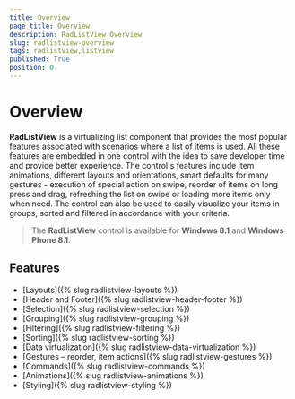 ```yaml
---
title: Overview
page_title: Overview
description: RadListView Overview
slug: radlistview-overview
tags: radlistview,listview
published: True
position: 0
---
```


# Overview

**RadListView** is a virtualizing list component that provides the most popular features associated with scenarios where a list of items is used. All these features are embedded in one control with the idea to save developer time and provide better experience. The control's features include item animations, different layouts and orientations, smart defaults for many gestures - execution of special action on swipe, reorder of items on long press and drag, refreshing the list on swipe or loading more items only when need. The control can also be used to easily visualize your items in groups, sorted and filtered in accordance with your criteria.


> The **RadListView** control is available for **Windows 8.1** and **Windows Phone 8.1**.

## Features

- [Layouts]({% slug radlistview-layouts %})
- [Header and Footer]({% slug radlistview-header-footer %})
- [Selection]({% slug radlistview-selection %})
- [Grouping]({% slug radlistview-grouping %})
- [Filtering]({% slug radlistview-filtering %})
- [Sorting]({% slug radlistview-sorting %})
- [Data virtualization]({% slug radlistview-data-virtualization %})
- [Gestures – reorder, item actions]({% slug radlistview-gestures %})
- [Commands]({% slug radlistview-commands %})
- [Animations]({% slug radlistview-animations %})
- [Styling]({% slug radlistview-styling %})
